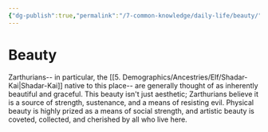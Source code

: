 ```yaml
---
{"dg-publish":true,"permalink":"/7-common-knowledge/daily-life/beauty/","noteIcon":""}
---
```


# Beauty

Zarthurians-- in particular, the [[5. Demographics/Ancestries/Elf/Shadar-Kai\|Shadar-Kai]] native to this place-- are generally thought of as inherently beautiful and graceful. This beauty isn't just aesthetic; Zarthurians believe it is a source of strength, sustenance, and a means of resisting evil. Physical beauty is highly prized as a means of social strength, and artistic beauty is coveted, collected, and cherished by all who live here. 